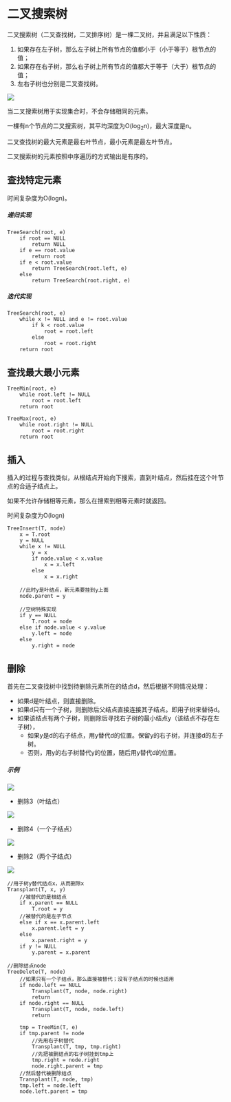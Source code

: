 # 二叉搜索树

二叉搜索树（二叉查找树，二叉排序树）是一棵二叉树，并且满足以下性质：
1. 如果存在左子树，那么左子树上所有节点的值都小于（小于等于）根节点的值；
2. 如果存在右子树，那么右子树上所有节点的值都大于等于（大于）根节点的值；
3. 左右子树也分别是二叉查找树。

![](1.svg)

当二叉搜索树用于实现集合时，不会存储相同的元素。

一棵有n个节点的二叉搜索树，其平均深度为O(log<sub>2</sub>n)，最大深度是n。

二叉查找树的最大元素是最右叶节点，最小元素是最左叶节点。

二叉搜索树的元素按照中序遍历的方式输出是有序的。

## 查找特定元素

时间复杂度为O(logn)。

##### 递归实现
```
TreeSearch(root, e)
    if root == NULL
        return NULL
    if e == root.value
        return root
    if e < root.value
        return TreeSearch(root.left, e)
    else
        return TreeSearch(root.right, e)
```

##### 迭代实现
```
TreeSearch(root, e)
    while x != NULL and e != root.value
        if k < root.value
            root = root.left
        else
            root = root.right
    return root
```

## 查找最大最小元素
```
TreeMin(root, e)
    while root.left != NULL
        root = root.left
    return root
    
TreeMax(root, e)
    while root.right != NULL
        root = root.right
    return root
```

## 插入

插入的过程与查找类似，从根结点开始向下搜索，直到叶结点，然后挂在这个叶节点的合适子结点上。

如果不允许存储相等元素，那么在搜索到相等元素时就返回。

时间复杂度为O(logn)

```
TreeInsert(T, node)
    x = T.root
    y = NULL
    while x != NULL
        y = x
        if node.value < x.value
            x = x.left
        else
            x = x.right
    
    //此时y是叶结点，新元素要挂到y上面
    node.parent = y
    
    //空树特殊实现
    if y == NULL
        T.root = node
    else if node.value < y.value
        y.left = node
    else
        y.right = node
```

## 删除

首先在二叉查找树中找到待删除元素所在的结点d，然后根据不同情况处理：
- 如果d是叶结点，则直接删除。
- 如果d只有一个子树，则删除后父结点直接连接其子结点。即用子树来替待d。
- 如果该结点有两个子树，则删除后寻找右子树的最小结点y（该结点不存在左子树），
    - 如果y是d的右子结点，用y替代d的位置。保留y的右子树，并连接d的左子树。
    - 否则，用y的右子树替代y的位置，随后用y替代d的位置。

##### 示例

![](1.svg)

- 删除3（叶结点）

![](2.svg)

- 删除4（一个子结点）

![](3.svg)

- 删除2（两个子结点）

![](4.svg)

```
//用子树y替代结点x，从而删除x
Transplant(T, x, y)
    //被替代的是根结点
    if x.parent == NULL
        T.root = y
    //被替代的是左子节点
    else if x == x.parent.left
        x.parent.left = y
    else
        x.parent.right = y
    if y != NULL
        y.parent = x.parent
```

```
//删除结点node
TreeDelete(T, node)
    //如果只有一个子结点，那么直接被替代；没有子结点的时候也适用
    if node.left == NULL
        Transplant(T, node, node.right)
        return
    if node.right == NULL
        Transplant(T, node, node.left)
        return
    
    tmp = TreeMin(T, e)
    if tmp.parent != node
        //先用右子树替代
        Transplant(T, tmp, tmp.right)
        //先把被删结点的右子树挂到tmp上
        tmp.right = node.right
        node.right.parent = tmp
    //然后替代被删除结点
    Transplant(T, node, tmp)
    tmp.left = node.left
    node.left.parent = tmp
```